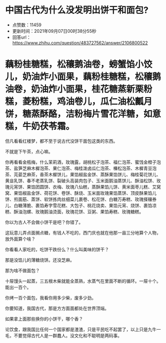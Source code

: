 # 中国古代为什么没发明出饼干和面包?
- 点赞数：11459
- 更新时间：2021年09月07日00时38分55秒
- 回答url：https://www.zhihu.com/question/483727562/answer/2106800522
<body>
 <h1>藕粉桂糖糕，松穰鹅油卷，螃蟹馅小饺儿，奶油炸小面果，藕粉桂糖糕，松穰鹅油卷，奶油炸小面果，桂花糖蒸新栗粉糕，菱粉糕，鸡油卷儿，瓜仁油松瓤月饼，糖蒸酥酪，洁粉梅片雪花洋糖，如意糕，牛奶茯苓霜。</h1>
 <p data-pid="wlHC0CIy">但凡看看红楼梦，都不至于说古代没饼干面包这类的东西。</p>
 <p data-pid="gN9XMK_O">不就是下午茶，点心嘛。</p>
 <p data-pid="vH1Jp5Bh">你再看看金瓶梅，什么茉莉酒，玫瑰露，胡桃松子泡茶、福仁泡茶、蜜饯金橙子泡茶、盐笋芝麻木樨泡茶、果仁泡茶、梅桂泼卤瓜仁泡茶、榛松泡茶、木樨青豆泡茶、芫荽芝麻茶，香茶木樨饼儿，果馅椒盐金饼、蒸酥果馅饼儿、梅桂菊花饼儿、黄韭乳饼、春不老蒸乳饼、裂破头高装肉包子、玉米面鹅油蒸饼儿、酥油松饼、玫瑰元宵饼、果馅团圆饼、衣梅、玫瑰八仙糕，蒸酥果馅儿饼、黄米面枣儿糕、艾窝窝、果馅椒盐金饼、荷花饼、卷饼、酥烧、玉米面玫瑰果馅蒸饼、顶皮酥果馅儿饼、煎面筋、蒸饼、软饼拣肉丝细菜儿裹卷、松花饼、白糖万寿糕、玫瑰搽穰券儿、白糖薄脆、裹馅寿字雪花糕、大包子、桃花烧卖、果馅元宵、烧饼、裹馅凉糕、酥油泡螺、玫瑰鹅油烫面，玫瑰花饼、豆粥、果馅寿糕、玫瑰糖糕。</p>
 <p data-pid="FboxJ7WK">你以为古人不会做小饼干是吧？你错了。</p>
 <p data-pid="yTApm562">这玩意儿弄点面搁点糖，有钱人不吃的，西门庆也就在他那一亩三分地算个人物，放外面算个啥？</p>
 <p data-pid="DX8yyuND">你看看人家吃的，吃饼干跌份么？什么叫美味的饼干？</p>
 <p data-pid="Rs1Q_V6l">那是没馅儿的薄糖烧饼。还没芝麻。</p>
 <p data-pid="zAdhnO1v">那为啥不做面包？</p>
 <p data-pid="bnOdrmEI">十屉馒头一起蒸，三五根木柴就能全蒸熟，水蒸气在里面不断的循环。一屉十个。能出一百个。</p>
 <p data-pid="Dbc526W2">你烤一百个面包，我看你用多少柴，废多少劲。</p>
 <p data-pid="yeQV7xp7">你要知道，我国古代，那是方方面面都处在世界顶端。</p>
 <p data-pid="j4WCIEhH">如果拿上面那些换你的小饼干，哪个香？</p>
 <p data-pid="JWOZn8ix">论饮食，跟我国比任何一个国家都是渣渣，只是平民吃不起罢了，以上只是九牛一毛，不要觉得古代人是一群蠢人。没文化和不聪明是两码事。</p>
</body>